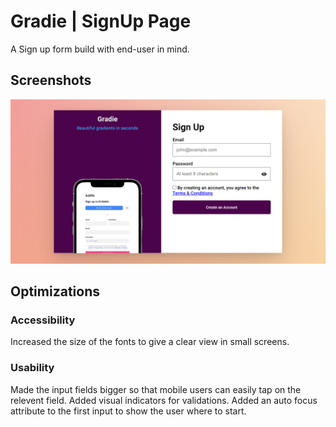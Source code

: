 
# Gradie | SignUp Page

A Sign up form build with end-user in mind.


## Screenshots

![App Screenshot](screenshot.png)

  
## Optimizations

### Accessibility

Increased the size of the fonts to give a clear view in small screens.

### Usability

Made the input fields bigger so that mobile users can easily tap on the relevent field.
Added visual indicators for validations.
Added an auto focus attribute to the first input to show the user where to start.
 


